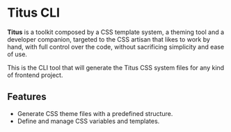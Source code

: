 # Titus CLI

**Titus** is a toolkit composed by a CSS template system, a theming tool and a developer companion, targeted to the CSS artisan that likes to work by hand, with full control over the code, without sacrificing simplicity and ease of use.

This is the CLI tool that will generate the Titus CSS system files for any kind of frontend project.

## Features

- Generate CSS theme files with a predefined structure.
- Define and manage CSS variables and templates.
